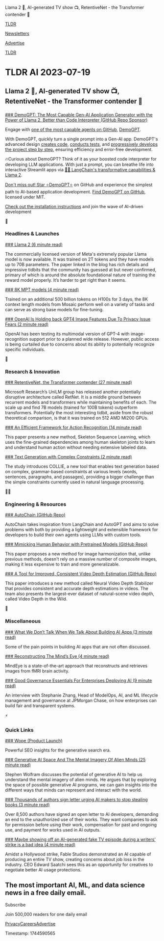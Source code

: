 Llama 2 🦙, AI-generated TV show 📺, RetentiveNet - the Transformer contender 🤖

[TLDR](/)

[Newsletters](/newsletters)

[Advertise](https://advertise.tldr.tech/)

[TLDR](/)

# TLDR AI 2023-07-19

## Llama 2 🦙, AI-generated TV show 📺, RetentiveNet - the Transformer contender 🤖

### 

[### DemoGPT: The Most Capable Gen-AI Application Generator with the Power of Llama 2, Better than Code Interpreter (GitHub Repo Sponsor)](https://github.com/melih-unsal/DemoGPT)

Engage with [one of the most capable agents on GitHub](https://github.com/melih-unsal/DemoGPT), [DemoGPT](https://github.com/melih-unsal/DemoGPT).

With DemoGPT, quickly turn a single prompt into a Gen-AI app. DemoGPT's advanced design [creates code](https://github.com/melih-unsal/DemoGPT), [conducts tests](https://github.com/melih-unsal/DemoGPT), and [progressively develops the project step by step](https://github.com/melih-unsal/DemoGPT), ensuring efficiency and error-free development.

🔥Curious about DemoGPT? Think of it as your boosted code interpreter for developing LLM applications. With just a prompt, you can breathe life into interactive Streamlit apps via [🦜️🔗 LangChain's transformative capabilities & Llama 2](https://github.com/melih-unsal/DemoGPT).

[Don't miss out! Star ⭐DemoGPT⭐](https://github.com/melih-unsal/DemoGPT) on GitHub and experience the simplest path to AI-based application development. [Find DemoGPT on GitHub](https://github.com/melih-unsal/DemoGPT), licensed under MIT.

[Check out the installation instructions](https://github.com/melih-unsal/DemoGPT) and join the wave of AI-driven development

🚀

### Headlines & Launches

[### Llama 2 (6 minute read)](https://ai.meta.com/llama/?utm_source=tldrai)

The commercially licensed version of Meta's extremely popular Llama model is now available. It was trained on 2T tokens and they have models up to 70B parameters. The paper linked in the blog has rich details and impressive tidbits that the community has guessed at but never confirmed, primary of which is around the absolute foundational nature of training the reward model properly. It’s harder to get right than it seems.

[### 8K MPT models (4 minute read)](https://www.mosaicml.com/blog/long-context-mpt-7b-8k?utm_source=tldrai)

Trained on an additional 500 billion tokens on H100s for 3 days, the 8K context length models from Mosaic perform well on a variety of tasks and can serve as strong base models for fine-tuning.

[### OpenAI Is Holding back GPT4 Image Features Due To Privacy Issue Fears (2 minute read)](https://arstechnica.com/information-technology/2023/07/report-openai-holding-back-gpt-4-image-features-on-fears-of-privacy-issues/?utm_source=tldrai)

OpenAI has been testing its multimodal version of GPT-4 with image-recognition support prior to a planned wide release. However, public access is being curtailed due to concerns about its ability to potentially recognize specific individuals.

🧠

### Research & Innovation

[### RetentiveNet, the Transformer contender (27 minute read)](https://arxiv.org/abs/2307.08621?utm_source=tldrai)

Microsoft Research’s UniLM group has released another potentially disruptive architecture called RetNet. It is a middle ground between recurrent models and transformers while maintaining benefits of each. The scale up and find 7B models (trained for 100B tokens) outperform transformers. Potentially the most interesting tidbit, aside from the robust theoretical comparison, is that it was trained on 512 AMD MI200 GPUs.

[### An Efficient Framework for Action Recognition (14 minute read)](https://arxiv.org/abs/2307.08476v1?utm_source=tldrai)

This paper presents a new method, Skeleton Sequence Learning, which uses the fine-grained dependencies among human skeleton joints to learn and understand human action without needing extensive labeled data.

[### Text Generation with Complex Constraints (2 minute read)](https://collie-benchmark.github.io/?utm_source=tldrai)

The study introduces COLLIE, a new tool that enables text generation based on complex, grammar-based constraints at various levels (words, sentences, paragraphs, and passages), providing a bigger challenge than the simple constraints currently used in natural language processing.

👨‍💻

### Engineering & Resources

[### AutoChain (GitHub Repo)](https://github.com/Forethought-Technologies/AutoChain?utm_source=tldrai)

AutoChain takes inspiration from LangChain and AutoGPT and aims to solve problems with both by providing a lightweight and extensible framework for developers to build their own agents using LLMs with custom tools.

[### Mimicking Human Behavior with Pretrained Models (GitHub Repo)](https://github.com/windvchen/diff-harmonization?utm_source=tldrai)

This paper proposes a new method for image harmonization that, unlike previous methods, doesn't rely on a massive number of composite images, making it less expensive to train and more generalizable.

[### A Tool for Improved, Consistent Video Depth Estimation (GitHub Repo)](https://github.com/RaymondWang987/NVDS?utm_source=tldrai)

This paper introduces a new method called Neural Video Depth Stabilizer that provides consistent and accurate depth estimations in videos. The team also presents the largest-ever dataset of natural-scene video depth, called Video Depth in the Wild.

🎁

### Miscellaneous

[### What We Don’t Talk When We Talk About Building AI Apps (3 minute read)](https://vickiboykis.com/2023/07/18/what-we-dont-talk-about-when-we-talk-about-building-ai-apps/?utm_source=tldrai)

Some of the pain points in building AI apps that are not often discussed.

[### Reconstructing The Mind’s Eye (4 minute read)](https://stability.ai/research/minds-eye?utm_source=tldrai)

MindEye is a state-of-the-art approach that reconstructs and retrieves images from fMRI brain activity.

[### Good Governance Essentials For Enterprises Deploying AI (9 minute read)](https://www.technologyreview.com/2023/07/18/1075972/good-governance-essential-for-enterprises-deploying-ai/?utm_source=tldrai)

An interview with Stephanie Zhang, Head of ModelOps, AI, and ML lifecycle management and governance at JPMorgan Chase, on how enterprises can build fair and transparent systems.

⚡️

### Quick Links

[### Wope (Product Launch)](https://www.producthunt.com/posts/wope-2?utm_source=tldrai)

Powerful SEO insights for the generative search era.

[### Generative AI Space And The Mental Imagery Of Alien Minds (25 minute read)](https://writings.stephenwolfram.com/2023/07/generative-ai-space-and-the-mental-imagery-of-alien-minds/?utm_source=tldrai)

Stephen Wolfram discusses the potential of generative AI to help us understand the mental imagery of alien minds. He argues that by exploring the space of possible generative AI programs, we can gain insights into the different ways that minds can represent and interact with the world.

[### Thousands of authors sign letter urging AI makers to stop stealing books (3 minute read)](https://techcrunch.com/2023/07/18/thousands-of-authors-sign-letter-urging-ai-makers-to-stop-stealing-books/?utm_source=tldrai)

Over 8,500 authors have signed an open letter to AI developers, demanding an end to the unauthorized use of their works. They want companies to ask for permission before using their work, compensation for past and ongoing use, and payment for works used in AI outputs.

[### Maybe showing off an AI-generated fake TV episode during a writers’ strike is a bad idea (4 minute read)](https://techcrunch.com/2023/07/18/maybe-showing-off-an-ai-generated-fake-tv-episode-during-a-writers-strike-is-a-bad-idea/?utm_source=tldrai)

Amidst a Hollywood strike, Fable Studios demonstrated an AI capable of producing an entire TV show, creating concerns about job loss in the industry. CEO Edward Saatchi sees this as an opportunity for creatives to negotiate better AI usage protections.

## The most important AI, ML, and data science news in a free daily email.

Subscribe

Join 500,000 readers for one daily email

[Privacy](/privacy)[Careers](https://jobs.ashbyhq.com/tldr.tech)[Advertise](/ai/advertise)

Timestamp: 1744590565